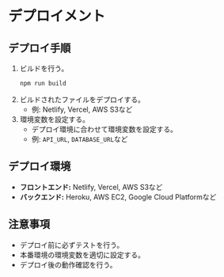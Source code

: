 # デプロイメント

## デプロイ手順

1.  ビルドを行う。
    ```bash
    npm run build
    ```
2.  ビルドされたファイルをデプロイする。
    *   例: Netlify, Vercel, AWS S3など
3.  環境変数を設定する。
    *   デプロイ環境に合わせて環境変数を設定する。
    *   例: `API_URL`, `DATABASE_URL`など

## デプロイ環境

*   **フロントエンド:** Netlify, Vercel, AWS S3など
*   **バックエンド:** Heroku, AWS EC2, Google Cloud Platformなど

## 注意事項

*   デプロイ前に必ずテストを行う。
*   本番環境の環境変数を適切に設定する。
*   デプロイ後の動作確認を行う。
